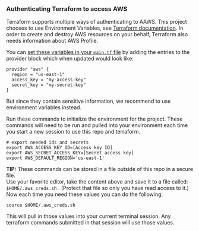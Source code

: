 ### Authenticating Terraform to access AWS

Terraform supports multiple ways of authenticating to AAWS. This project chooses to use Environment Variables, see [Terraform documentation](https://registry.terraform.io/providers/hashicorp/aws/latest/docs#environment-variables). In order to create and destroy AWS resources on your behalf, Terraform also needs information about AWS Profile. 

You can [set these variables in your `main.tf` file](../../main.tf) by adding the entries to the provider block which when updated would look like:

```
provider "aws" {
  region = "us-east-1"
  access_key = "my-access-key"
  secret_key = "my-secret-key"
}
```

But since they contain sensitive information, we recommend to use environment variables instead.

Run these commands to initialize the environment for the project. These commands will need to be run and pulled  into your environment each time you start a new session to use this repo and terraform.

```
# export needed ids and secrets
export AWS_ACCESS_KEY_ID=[Access key ID]
export AWS_SECRET_ACCESS_KEY=[Secret access key]
export AWS_DEFAULT_REGION='us-east-1'
```

**TIP:** These commands can be stored in a file outside of this repo in a secure file. \
Use your favorite editor, take the content above and save it to a file called: `$HOME/.aws_creds.sh` . (Protect that file so only you have read access to it.) \
Now each time you need these values you can do the following:

```
source $HOME/.aws_creds.sh
```

This will pull in those values into your current terminal session. Any terraform commands submitted in that session will use those values.

